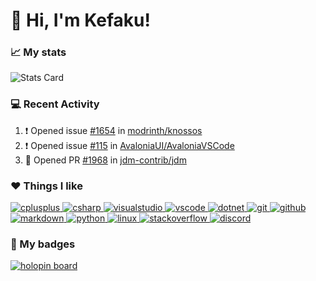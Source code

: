 # 👋 Hi, I'm Kefaku!

### 📈 My stats

![Stats Card](https://github-readme-stats.vercel.app/api/?username=kefaku&show_icons=true&hide=contribs&show=reviews,prs_merged&rank_icon=percentile&theme=shadow_green)

### 💻 Recent Activity</summary>

<!--START_SECTION:activity-->
1. ❗ Opened issue [#1654](https://github.com/modrinth/knossos/issues/1654) in [modrinth/knossos](https://github.com/modrinth/knossos)
2. ❗ Opened issue [#115](https://github.com/AvaloniaUI/AvaloniaVSCode/issues/115) in [AvaloniaUI/AvaloniaVSCode](https://github.com/AvaloniaUI/AvaloniaVSCode)
3. 💪 Opened PR [#1968](https://github.com/jdm-contrib/jdm/pull/1968) in [jdm-contrib/jdm](https://github.com/jdm-contrib/jdm)
<!--END_SECTION:activity-->

### ❤️ Things I like

<a href="https://en.wikipedia.org/wiki/C%2B%2B" target="_blank"> <img src="https://skillicons.dev/icons?i=cpp" alt="cplusplus"> </a> 
<a href="https://en.wikipedia.org/wiki/C_Sharp_(programming_language)" target="_blank"> <img src="https://skillicons.dev/icons?i=cs" alt="csharp"/> </a>
<a href="https://en.wikipedia.org/wiki/Visual_Studio" target="_blank"> <img src="https://skillicons.dev/icons?i=visualstudio" alt="visualstudio"/> </a>
<a href="https://en.wikipedia.org/wiki/Visual_Studio_Code" target="_blank"> <img src="https://skillicons.dev/icons?i=vscode" alt="vscode"/> </a>
<a href="https://en.wikipedia.org/wiki/.NET" target="_blank"> <img src="https://skillicons.dev/icons?i=dotnet" alt="dotnet"/> </a>
<a href="https://en.wikipedia.org/wiki/Git" target="_blank"> <img src="https://skillicons.dev/icons?i=git" alt="git"/> </a>
<a href="https://en.wikipedia.org/wiki/GitHub" target="_blank"> <img src="https://skillicons.dev/icons?i=github" alt="github"/> </a>
<a href="https://en.wikipedia.org/wiki/Markdown" target="_blank"> <img src="https://skillicons.dev/icons?i=md" alt="markdown"/> </a>
<a href="https://en.wikipedia.org/wiki/Python_(programming_language)" target="_blank"> <img src="https://skillicons.dev/icons?i=py" alt="python"/> </a>
<a href="https://en.wikipedia.org/wiki/Linux" target="_blank"> <img src="https://skillicons.dev/icons?i=linux" alt="linux"/> </a>
<a href="https://en.wikipedia.org/wiki/Stack_Overflow" target="_blank"> <img src="https://skillicons.dev/icons?i=stackoverflow" alt="stackoverflow"/> </a>
<a href="https://en.wikipedia.org/wiki/Discord" target="_blank"> <img src="https://skillicons.dev/icons?i=discord" alt="discord"/> </a>

### 🏅 My badges
[![holopin board](https://holopin.me/kefaku)](https://holopin.io/@kefaku)
